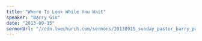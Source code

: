 ```yaml
---
title: "Where To Look While You Wait"
speaker: "Barry Gin"
date: "2013-09-15"
sermonUrl: "//cdn.lwechurch.com/sermons/20130915_sunday_pastor_barry_patience_where_to_look_while_you_wait.mp3"
---
```

